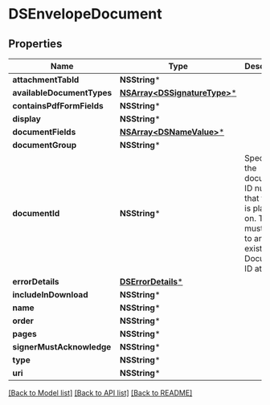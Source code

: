 # DSEnvelopeDocument

## Properties
Name | Type | Description | Notes
------------ | ------------- | ------------- | -------------
**attachmentTabId** | **NSString*** |  | [optional] 
**availableDocumentTypes** | [**NSArray&lt;DSSignatureType&gt;***](DSSignatureType.md) |  | [optional] 
**containsPdfFormFields** | **NSString*** |  | [optional] 
**display** | **NSString*** |  | [optional] 
**documentFields** | [**NSArray&lt;DSNameValue&gt;***](DSNameValue.md) |  | [optional] 
**documentGroup** | **NSString*** |  | [optional] 
**documentId** | **NSString*** | Specifies the document ID number that the tab is placed on. This must refer to an existing Document&#39;s ID attribute. | [optional] 
**errorDetails** | [**DSErrorDetails***](DSErrorDetails.md) |  | [optional] 
**includeInDownload** | **NSString*** |  | [optional] 
**name** | **NSString*** |  | [optional] 
**order** | **NSString*** |  | [optional] 
**pages** | **NSString*** |  | [optional] 
**signerMustAcknowledge** | **NSString*** |  | [optional] 
**type** | **NSString*** |  | [optional] 
**uri** | **NSString*** |  | [optional] 

[[Back to Model list]](../README.md#documentation-for-models) [[Back to API list]](../README.md#documentation-for-api-endpoints) [[Back to README]](../README.md)


